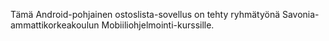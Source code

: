 Tämä Android-pohjainen ostoslista-sovellus on tehty ryhmätyönä Savonia-ammattikorkeakoulun Mobiiliohjelmointi-kurssille.
